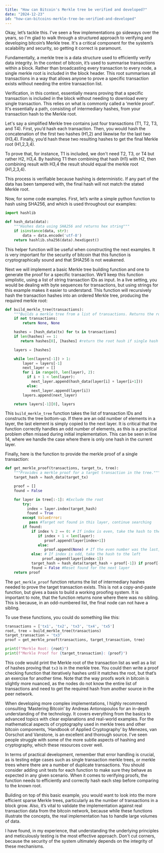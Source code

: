 ```yaml
---
title: "How can Bitcoin's Merkle tree be verified and developed?"
date: "2024-12-23"
id: "how-can-bitcoins-merkle-tree-be-verified-and-developed"
---
```


Okay, let’s tackle this. I've seen a few implementations go sideways over the years, so I'm glad to walk through a structured approach to verifying and developing bitcoin’s Merkle tree. It's a critical component for the system’s scalability and security, so getting it correct is paramount.

Fundamentally, a merkle tree is a data structure used to efficiently verify data integrity. In the context of bitcoin, it’s used to summarise transactions within a block. Rather than broadcasting every transaction to every node, a single merkle root is included in the block header. This root summarises all transactions in a way that allows anyone to prove a specific transaction exists without needing the entire transaction list.

Verification, in this context, essentially means proving that a specific transaction is included in the block without needing to download every single transaction. This relies on what is commonly called a ‘merkle proof’. It's essentially a path, consisting of intermediary hashes, from your transaction hash to the Merkle root.

Let's say a simplified Merkle tree contains just four transactions (T1, T2, T3, and T4). First, you’d hash each transaction. Then, you would hash the concatenation of the first two hashes (H1,2) and likewise for the last two (H3,4). Finally, you’d hash these two resulting hashes to get the final Merkle root (H1,2,3,4).

To prove that, for instance, T1 is included, we don't need T2, T3, or T4 but rather H2, H3,4. By hashing T1 then combining that hash (H1) with H2, then combining result with H3,4 the result should equal the merkle root (H1,2,3,4).

This process is verifiable because hashing is deterministic. If any part of the data has been tampered with, the final hash will not match the stated Merkle root.

Now, for some code examples. First, let’s write a simple python function to hash using SHA256, and which is used throughout our examples:

```python
import hashlib

def hash_data(data):
    """Hashes data using SHA256 and returns hex string"""
    if isinstance(data, str):
        data = data.encode('utf-8')
    return hashlib.sha256(data).hexdigest()
```
This helper function will be useful when constructing the next examples. It is very important for the security of bitcoin that this function is cryptographically sound and that SHA256 is not weakened.

Next we will implement a basic Merkle tree building function and one to generate the proof for a specific transaction. We’ll keep this function simplistic, using a list of string transaction IDs as input. In a live setting, you would be dealing with byte sequences for transactions, but using strings for this example makes it easier to understand. This function will recursively hash the transaction hashes into an ordered Merkle tree, producing the required merkle root:

```python
def build_merkle_tree(transactions):
    """Builds a merkle tree from a list of transactions. Returns the root and the tree."""
    if not transactions:
        return None, None

    hashes = [hash_data(tx) for tx in transactions]
    if len(hashes) == 1:
       return hashes[0], [hashes] #return the root hash if single hash

    layers = [hashes]

    while len(layers[-1]) > 1:
        layer = layers[-1]
        next_layer = []
        for i in range(0, len(layer), 2):
          if i + 1 < len(layer):
            next_layer.append(hash_data(layer[i] + layer[i+1]))
          else:
            next_layer.append(layer[i])
        layers.append(next_layer)

    return layers[-1][0], layers
```
This `build_merkle_tree` function takes the list of transaction IDs and constructs the tree bottom-up. If there are an odd number of elements in a layer, the last element is simply copied to the next layer. It is critical that the function correctly handles an odd number of elements, as this is a practical problem often missed during initial implementation. This can be seen in line 14, where we handle the case where there is only one hash in the current layer.

Finally, here is the function to provide the merkle proof of a single transaction:

```python
def get_merkle_proof(transactions, target_tx, tree):
    """Provides a merkle proof for a target transaction in the tree."""
    target_hash = hash_data(target_tx)

    proof = []
    found = False

    for layer in tree[:-1]: #Exclude the root
        try:
          index = layer.index(target_hash)
          found = True
        except ValueError:
           pass #Target not found in this layer, continue searching
        if found:
            if index % 2 == 0: # If index is even, take the hash to the right
               if index + 1 < len(layer):
                  proof.append(layer[index+1])
               else:
                  proof.append(None) # If the even number was the last, append None as there is no sibling hash to add
            else: # If index is odd, take the hash to the left
                 proof.append(layer[index-1])
            target_hash = hash_data(target_hash + proof[-1]) if proof[-1] else hash_data(target_hash) #Combine hash with proof or copy the hash if no proof
            found = False #Reset found for the next layer
    return proof
```

The `get_merkle_proof` function returns the list of intermediary hashes needed to prove the target transaction exists. This is not a copy-and-paste function, but gives a basis to build a working proofing system. It is important to note, that the function returns none where there was no sibling. This is because, in an odd-numbered list, the final node can not have a sibling.

To use these functions, you could do something like this:

```python
transactions = ['tx1', 'tx2', 'tx3', 'tx4', 'tx5']
root, tree = build_merkle_tree(transactions)
target_transaction = 'tx3'
proof = get_merkle_proof(transactions, target_transaction, tree)

print(f"Merkle Root: {root}")
print(f"Merkle Proof for {target_transaction}: {proof}")
```

This code would print the Merkle root of the transaction list as well as a list of hashes proving that `tx3` is in the merkle tree. You could then write a proof checking function that iteratively hashes until it matches the root, but that’s an exercise for another time. Note that the way proofs work in bitcoin is slightly more nuanced, as the nodes do not know the entire list of transactions and need to get the required hash from another source in the peer network.

When developing more complex implementations, I highly recommend consulting ‘Mastering Bitcoin’ by Andreas Antonopoulos for an in-depth understanding of the technology. It covers everything from the basics to advanced topics with clear explanations and real-world examples. For the mathematical aspects of cryptography used in merkle trees and other bitcoin components, ‘Handbook of Applied Cryptography’ by Menezes, van Oorschot and Vanstone, is an excellent and thorough source. I’ve seen people struggle with some of the more subtle aspects of hashing and cryptography, which these resources cover well.

In terms of practical development, remember that error handling is crucial, as is testing edge cases such as single transaction merkle trees, or merkle trees where there are a number of duplicate transactions. You should consider adding unit tests for each function to make sure they behave as expected in any given scenario. When it comes to verifying proofs, the function needs to efficiently and correctly hash each step before comparing to the known root.

Building on top of this basic example, you would want to look into the more efficient sparse Merkle trees, particularly as the number of transactions in a block grow. Also, it’s vital to validate the implementation against real transaction data from the bitcoin network, because while these functions illustrate the concepts, the real implementation has to handle large volumes of data.

I have found, in my experience, that understanding the underlying principles and meticulously testing is the most effective approach. Don't cut corners, because the security of the system ultimately depends on the integrity of these mechanisms.
